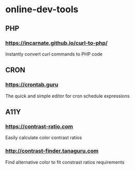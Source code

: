 # online-dev-tools

## PHP

### https://incarnate.github.io/curl-to-php/
Instantly convert curl commands to PHP code

## CRON

### https://crontab.guru
The quick and simple editor for cron schedule expressions

## A11Y

### https://contrast-ratio.com
Easily calculate color contrast ratios

### http://contrast-finder.tanaguru.com
Find alternative color to fit constrast ratios requirements
